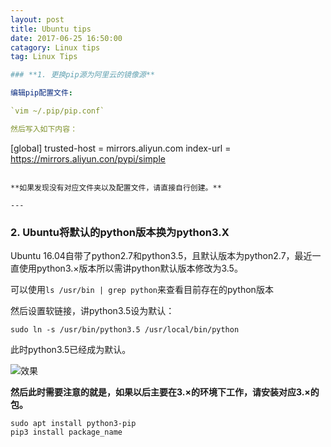 ```yaml
---
layout: post
title: Ubuntu tips
date: 2017-06-25 16:50:00
catagory: Linux tips
tag: Linux Tips

### **1. 更换pip源为阿里云的镜像源**

编辑pip配置文件:

`vim ~/.pip/pip.conf`

然后写入如下内容：

```
[global]
trusted-host = mirrors.aliyun.com
index-url = https://mirrors.aliyun.con/pypi/simple
```

**如果发现没有对应文件夹以及配置文件，请直接自行创建。**

---
```


### **2. Ubuntu将默认的python版本换为python3.X**

Ubuntu 16.04自带了python2.7和python3.5，且默认版本为python2.7，最近一直使用python3.×版本所以需讲python默认版本修改为3.5。

可以使用`ls /usr/bin | grep python`来查看目前存在的python版本

然后设置软链接，讲python3.5设为默认：

`sudo ln -s /usr/bin/python3.5 /usr/local/bin/python`

此时python3.5已经成为默认。

![效果](http://oq782gkz3.bkt.clouddn.com/Selection_008.png)

**然后此时需要注意的就是，如果以后主要在3.×的环境下工作，请安装对应3.×的包。**

```
sudo apt install python3-pip
pip3 install package_name
```
